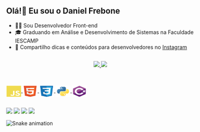 ## Olá!👋 Eu sou o Daniel Frebone
<ul>
  <li>👨‍💻 Sou Desenvolvedor Front-end</li>

  <li>🎓 Graduando em Análise e Desenvolvimento de Sistemas na Faculdade IESCAMP</li>

  <li>🤳 Compartilho dicas e conteúdos para desenvolvedores no <a href="https://www.instagram.com/danielfrebone.dev">Instagram</a></li> 
</ul>

##

<div align="center">
  <a href="https://github.com/danielfrebone">
  <img height="180em" src="https://github-readme-stats.vercel.app/api?username=danielfrebone&show_icons=true&theme=dark&include_all_commits=true&count_private=true"/>
  <img height="180em" src="https://github-readme-stats.vercel.app/api/top-langs/?username=danielfrebone&layout=compact&langs_count=7&theme=dark"/>
</div>
  
##
  
<div style="display: inline_block"><br>
  <img align="center" alt="Daniel-Js" height="30" width="40" src="https://raw.githubusercontent.com/devicons/devicon/master/icons/javascript/javascript-plain.svg">
  <img align="center" alt="Daniel-HTML" height="30" width="40" src="https://raw.githubusercontent.com/devicons/devicon/master/icons/html5/html5-original.svg">
  <img align="center" alt="Daniel-CSS" height="30" width="40" src="https://raw.githubusercontent.com/devicons/devicon/master/icons/css3/css3-original.svg">
  <img align="center" alt="Daniel-Python" height="30" width="40" src="https://raw.githubusercontent.com/devicons/devicon/master/icons/python/python-original.svg">
  <img align="center" alt="Daniel-Csharp" height="30" width="40" src="https://raw.githubusercontent.com/devicons/devicon/master/icons/csharp/csharp-original.svg">
</div>
  
  ##
  
<div>
  <a href="https://instagram.com/danielfrebone.dev" target="_blank"><img src="https://img.shields.io/badge/-Instagram-%23E4405F?style=for-the-badge&logo=instagram&logoColor=white" target="_blank"></a>
 	<a href="https://www.facebook.com/danielfrebone.dev" target="_blank"><img src="https://img.shields.io/badge/Facebook-1877F2?style=for-the-badge&logo=facebook&logoColor=white" target="_blank"></a>
  <a href = "mailto:danielfrebone@outlook.com.br"><img src="https://img.shields.io/badge/Microsoft_Outlook-0078D4?style=for-the-badge&logo=microsoft-outlook&logoColor=white" target="_blank"></a>
  <a href="https://www.linkedin.com/in/danielfrebone" target="_blank"><img src="https://img.shields.io/badge/-LinkedIn-%230077B5?style=for-the-badge&logo=linkedin&logoColor=white" target="_blank"></a> 
  
  
  
</div>

![Snake animation](https://github.com/danielfrebone/danielfrebone/blob/output/github-contribution-grid-snake.svg)
